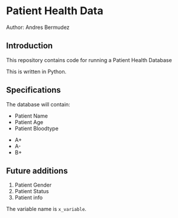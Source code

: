 # Patient Health Data

Author: Andres Bermudez

## Introduction
This repository contains code for running a Patient Health Database

This is written in Python.

## Specifications
The database will contain:
* Patient Name
* Patient Age
* Patient Bloodtype
- A+
- A-
- B+

## Future additions
1. Patient Gender
1. Patient Status
1. Patient info

The variable name is `x_variable`.